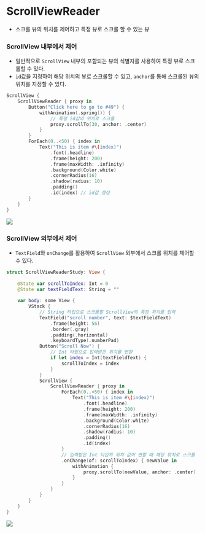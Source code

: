 # ScrollViewReader
- 스크롤 뷰의 위치를 제어하고 특정 뷰로 스크롤 할 수 있는 뷰

### ScrollView 내부에서 제어
- 일반적으로 `ScrollView` 내부의 포함되는 뷰의 식별자를 사용하여 특정 뷰로 스크롤할 수 있다.
- `id`값을 지정하여 해당 위치의 뷰로 스크롤할 수 있고, `anchor`를 통해 스크롤된 뷰의 위치를 지정할 수 있다.
```swift
ScrollView {
    ScrollViewReader { proxy in
        Button("Click here to go to #49") {
            withAnimation(.spring()) {
                // 특정 id값의 위치로 스크롤
                proxy.scrollTo(30, anchor: .center)
            }
        }
        ForEach(0..<50) { index in
            Text("This is item #\(index)")
                .font(.headline)
                .frame(height: 200)
                .frame(maxWidth: .infinity)
                .background(Color.white)
                .cornerRadius(16)
                .shadow(radius: 10)
                .padding()
                .id(index) // id값 생성
        }
    }
}
```
![](https://velog.velcdn.com/images/snack/post/4db81d9b-1d35-4f10-87f0-a3528da42d30/image.png)

### ScrollView 외부에서 제어
- `TextField`와 `onChange`를 활용하여 `ScrollView` 외부에서 스크롤 위치를 제어할 수 있다.
```swift
struct ScrollViewReaderStudy: View {
    
    @State var scrollToIndex: Int = 0
    @State var textFieldText: String = ""
    
    var body: some View {
        VStack {
            // String 타입으로 스크롤할 ScrollView의 특정 위치를 입력
            TextField("scroll number", text: $textFieldText)
                .frame(height: 56)
                .border(.gray)
                .padding(.horizontal)
                .keyboardType(.numberPad)
            Button("Scroll Now") {
                // Int 타입으로 입력받은 위치를 변환
                if let index = Int(textFieldText) {
                    scrollToIndex = index
                }
            }
            ScrollView {
                ScrollViewReader { proxy in
                    ForEach(0..<50) { index in
                        Text("This is item #\(index)")
                            .font(.headline)
                            .frame(height: 200)
                            .frame(maxWidth: .infinity)
                            .background(Color.white)
                            .cornerRadius(16)
                            .shadow(radius: 10)
                            .padding()
                            .id(index)
                    }
                    // 입력받은 Int 타입의 위치 값이 변할 때 해당 위치로 스크롤
                    .onChange(of: scrollToIndex) { newValue in
                        withAnimation {
                            proxy.scrollTo(newValue, anchor: .center)
                        }
                    }
                }
            }
        }
    }
}
```
![](https://velog.velcdn.com/images/snack/post/1e3dbb79-cc25-4acf-bdfa-8a44c33c3476/image.png)
